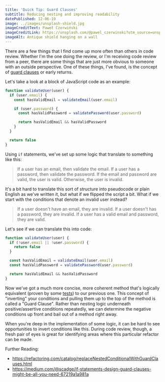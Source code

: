 ```yaml
---
title: 'Quick Tip: Guard Clauses'
subtitle: Reducing nesting and improving readability
datePublished: 12-06-19
image: ../images/unsplash-shield.jpg
imageCreditText: Paweł Czerwiński
imageCreditLink: https://unsplash.com/@pawel_czerwinski?utm_source=unsplash&utm_medium=referral&utm_content=creditCopyText
imageAlt: Antique shield hanging on a wall
---
```


There are a few things that I find come up more often than others in code review. Whether I'm the one doing the review, or I'm receiving code review from a peer, there are some things that are just more obvious to someone with an outside perspective. One of these things, I've found, is the concept of [guard clauses](https://wiki.c2.com/?GuardClause) or early returns.

Let's take a look at a block of JavaScript code as an example:

```js
function validateUser(user) {
  if (user.email) {
    const hasValidEmail = validateEmail(user.email)

    if (user.password) {
      const hasValidPassword = validatePassword(user.password)

      return hasValidEmail && hasValidPassword
    }
  }

  return false
}
```

Using `if` statements, we've set up some logic that translate to something like this:

> If a user has an email, then validate the email. If a user has a password, then validate the password. If the email and password are valid, the user is valid. Otherwise, the user is invalid.

It's a bit hard to translate this sort of structure into pseudocode or plain English as we've written it, but what if we flipped the script a bit. What if we start with the conditions that denote an invalid user instead?

> If a user doesn't have an email, they are invalid. If a user doesn't has a password, they are invalid. If a user has a valid email and password, they are valid.

Let's see if we can translate this into code:

```js
function validateUser(user) {
  if (!user.email || !user.password) {
    return false
  }

  const hasValidEmail = validateEmail(user.email)
  const hasValidPassword = validatePassword(user.password)

  return hasValidEmail && hasValidPassword
}
```

Now we've got a much more concise, more coherent method that's logically equivalent (proven by some [tests](https://codesandbox.io/s/guard-clause-tests-f0ehr)) to our previous one. This concept of "inverting" your conditions and pulling them up to the top of the method is called a "Guard Clause". Rather than nesting logic underneath positive/assertive conditions repeatedly, we can determine the negative conditions up front and bail out of a method right away.

When you're deep in the implementation of some logic, it can be hard to see opportunities to invert conditions like this. During code review, though, a fresh pair of eyes is great for identifying areas where this particular refactor can be made.

Further Reading:

- https://refactoring.com/catalog/replaceNestedConditionalWithGuardClauses.html
- https://medium.com/@scadge/if-statements-design-guard-clauses-might-be-all-you-need-67219a1a981a
